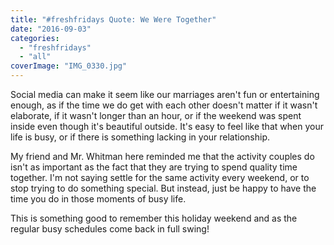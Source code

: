 ```yaml
---
title: "#freshfridays Quote: We Were Together"
date: "2016-09-03"
categories: 
  - "freshfridays"
  - "all"
coverImage: "IMG_0330.jpg"
---
```


Social media can make it seem like our marriages aren't fun or entertaining enough, as if the time we do get with each other doesn't matter if it wasn't elaborate, if it wasn't longer than an hour, or if the weekend was spent inside even though it's beautiful outside. It's easy to feel like that when your life is busy, or if there is something lacking in your relationship.

My friend and Mr. Whitman here reminded me that the activity couples do isn't as important as the fact that they are trying to spend quality time together. I'm not saying settle for the same activity every weekend, or to stop trying to do something special. But instead, just be happy to have the time you do in those moments of busy life.

This is something good to remember this holiday weekend and as the regular busy schedules come back in full swing!
